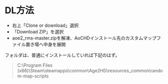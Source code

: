 # DL方法

* 右上「Clone or download」選択
* 「Download ZIP」を選択
* aoe2_rms-master.zipを解凍、AoCHDインストール先のカスタムマップファイル置き場へ中身を展開

フォルダは、普通にインストールしていれば下記のはず。
> C:\Program Files (x86)\Steam\steamapps\common\Age2HD\resources\_common\random-map-scripts
